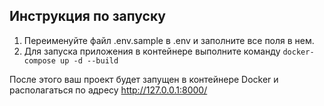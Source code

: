 ## Инструкция по запуску
1. Переименуйте файл .env.sample в .env и заполните все поля в нем.
2. Для запуска приложения в контейнере выполните команду `docker-compose up -d --build`

После этого ваш проект будет запущен в контейнере Docker и располагаться по адресу http://127.0.0.1:8000/
